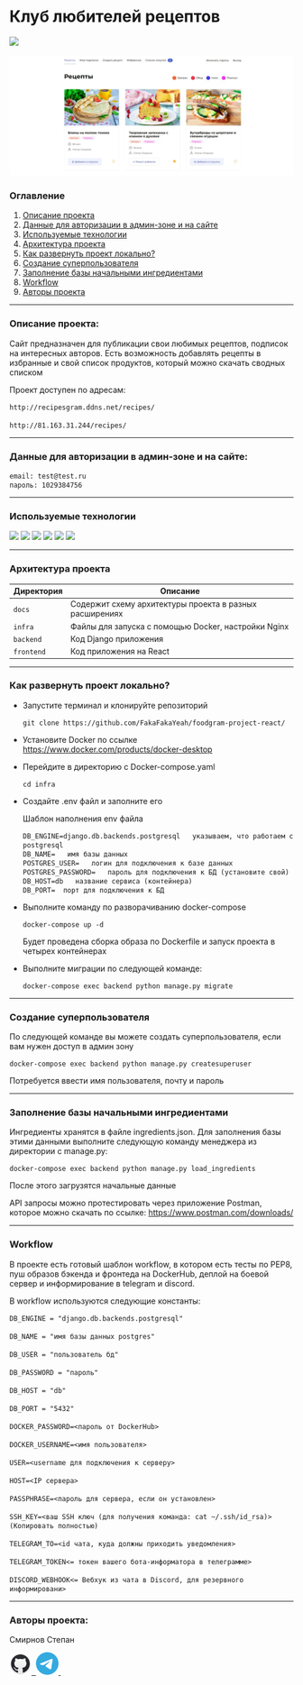 # **Клуб любителей рецептов**

![](https://github.com/FakaFakaYeah/recipes_club/actions/workflows/foodgram_main.yml/badge.svg) 

![img.png](/data/img.png)

### Оглавление
<ol>
 <li><a href="#description">Описание проекта</a></li>
 <li><a href="#auth">Данные для авторизации в админ-зоне и на сайте</a></li>
 <li><a href="#stack">Используемые технологии</a></li>
 <li><a href="#architecture">Архитектура проекта</a></li>
 <li><a href="#start_project">Как развернуть проект локально?</a></li>
 <li><a href="#superuser">Создание суперпользователя</a></li>
 <li><a href="#load_data">Заполнение базы начальными ингредиентами</a></li>
 <li><a href="#workflow">Workflow</a></li>
 <li><a href="#author">Авторы проекта</a></li>
</ol>


---
### Описание проекта:<a name="description"></a>
Сайт предназначен для публикации свои любимых рецептов, подписок на интересных
авторов. Есть возможность добавлять рецепты в избранные и свой список продуктов,
который можно скачать сводных списком

Проект доступен по адресам:

```
http://recipesgram.ddns.net/recipes/

http://81.163.31.244/recipes/ 
``` 

---
### Данные для авторизации в админ-зоне и на сайте:<a name="auth"></a>

```
email: test@test.ru
пароль: 1029384756
```
---
### **Используемые технологии**<a name="stack"></a>
![](https://img.shields.io/badge/Python-3776AB?style=for-the-badge&logo=python&logoColor=white)
![](https://img.shields.io/badge/Django-092E20?style=for-the-badge&logo=django&logoColor=green)
![](https://img.shields.io/badge/PostgreSQL-316192?style=for-the-badge&logo=postgresql&logoColor=white)
![](https://img.shields.io/badge/DJANGO-REST-ff1709?style=for-the-badge&logo=django&logoColor=white&color=ff1709&labelColor=gray)
![](https://img.shields.io/badge/Nginx-009639?style=for-the-badge&logo=nginx&logoColor=white)
![](https://img.shields.io/badge/Docker-2CA5E0?style=for-the-badge&logo=docker&logoColor=white)

---

### Архитектура проекта<a name="architecture"></a>

| Директория    | Описание                                                 |
|---------------|----------------------------------------------------------|
| `docs`        | Содержит схему архитектуры проекта в разных расширениях  |
| `infra`       | Файлы для запуска с помощью Docker, настройки Nginx      |
| `backend`     | Код Django приложения                                    |
| `frontend`    | Код приложения на React                                  |

---
### Как развернуть проект локально?<a name="start_project"></a>
* Запустите терминал и клонируйте репозиторий 
    ```
    git clone https://github.com/FakaFakaYeah/foodgram-project-react/
    ```

* Установите Docker по ссылке https://www.docker.com/products/docker-desktop

* Перейдите в директорию с Docker-compose.yaml
    ```
    cd infra
    ```

* Создайте .env файл и заполните его

  Шаблон наполнения env файла
    ```
    DB_ENGINE=django.db.backends.postgresql   указываем, что работаем с postgresql
    DB_NAME=   имя базы данных
    POSTGRES_USER=   логин для подключения к базе данных
    POSTGRES_PASSWORD=   пароль для подключения к БД (установите свой)
    DB_HOST=db   название сервиса (контейнера)
    DB_PORT=  порт для подключения к БД
    ```

* Выполните команду по разворачиванию docker-compose
    ```
    docker-compose up -d
    ```

  Будет проведена сборка образа по Dockerfile и запуск проекта в четырех контейнерах

* Выполните миграции по следующей команде:
    ```
    docker-compose exec backend python manage.py migrate
    ```
---

### Создание суперпользователя<a name="superuser"></a>
По следующей команде вы можете создать суперпользователя, если вам нужен доступ в админ зону
```
docker-compose exec backend python manage.py createsuperuser
```
Потребуется ввести имя пользователя, почту и пароль

---
### Заполнение базы начальными ингредиентами<a name="load_data"></a>

Ингредиенты хранятся в файле ingredients.json.
Для заполнения базы этими данными выполните следующую команду менеджера из директории с manage.py:
```
docker-compose exec backend python manage.py load_ingredients
```
После этого загрузятся начальные данные

API запросы можно протестировать через приложение Postman, которое можно скачать по ссылке: https://www.postman.com/downloads/

---
### Workflow<a name="workflow"></a>

В проекте есть готовый шаблон workflow, в котором есть тесты по PEP8, пуш образов
бэкенда и фронтеда на DockerHub, деплой на боевой сервер и информирование в telegram и discord.

В workflow используются следующие константы:

```
DB_ENGINE = "django.db.backends.postgresql"

DB_NAME = "имя базы данных postgres"

DB_USER = "пользователь бд"

DB_PASSWORD = "пароль"

DB_HOST = "db"

DB_PORT = "5432"

DOCKER_PASSWORD=<пароль от DockerHub>

DOCKER_USERNAME=<имя пользователя>

USER=<username для подключения к серверу>

HOST=<IP сервера>

PASSPHRASE=<пароль для сервера, если он установлен>

SSH_KEY=<ваш SSH ключ (для получения команда: cat ~/.ssh/id_rsa)>(Копировать полностью)

TELEGRAM_TO=<id чата, куда должны приходить уведомления>

TELEGRAM_TOKEN<= токен вашего бота-информатора в телеграмме>

DISCORD_WEBHOOK<= Вебхук из чата в Discord, для резервного информировани>
```
---

### Авторы проекта:<a name="author"></a>
Смирнов Степан
<div>
  <a href="https://github.com/FakaFakaYeah">
    <img src="https://github.com/FakaFakaYeah/FakaFakaYeah/blob/main/files/images/GitHub.png" title="GitHub" alt="Github" width="39" height="39"/>&nbsp
  </a>
  <a href="https://t.me/s_smirnov_work" target="_blank">
      <img src="https://github.com/FakaFakaYeah/FakaFakaYeah/blob/main/files/images/telegram.png" title="Telegram" alt="Telegram" width="40" height="40"/>&nbsp
  </a>
</div>
